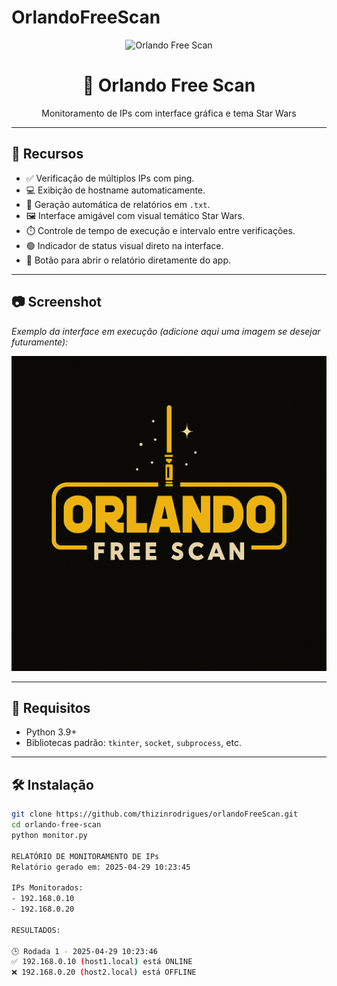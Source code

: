 # OrlandoFreeScan

<p align="center">
  <img src="c857d442-a039-4031-bf81-5061bb1dbb21.png" alt="Orlando Free Scan" width="300"/>
</p>

<h1 align="center">🌌 Orlando Free Scan</h1>
<p align="center">Monitoramento de IPs com interface gráfica e tema Star Wars</p>

---

## 🚀 Recursos

- ✅ Verificação de múltiplos IPs com ping.
- 💻 Exibição de hostname automaticamente.
- 📁 Geração automática de relatórios em `.txt`.
- 🖼️ Interface amigável com visual temático Star Wars.
- ⏱️ Controle de tempo de execução e intervalo entre verificações.
- 🟢 Indicador de status visual direto na interface.
- 📂 Botão para abrir o relatório diretamente do app.

---

## 📷 Screenshot

*Exemplo da interface em execução (adicione aqui uma imagem se desejar futuramente):*

<p align="center">
  <img src="Orlando_free_Scan.png" alt="Interface Orlando Free Scan" width="600"/>
</p>

---

## 🧰 Requisitos

- Python 3.9+
- Bibliotecas padrão: `tkinter`, `socket`, `subprocess`, etc.

---

## 🛠️ Instalação

```bash
git clone https://github.com/thizinrodrigues/orlandoFreeScan.git
cd orlando-free-scan
python monitor.py

RELATÓRIO DE MONITORAMENTO DE IPs
Relatório gerado em: 2025-04-29 10:23:45

IPs Monitorados:
- 192.168.0.10
- 192.168.0.20

RESULTADOS:

🕒 Rodada 1 - 2025-04-29 10:23:46
✅ 192.168.0.10 (host1.local) está ONLINE
❌ 192.168.0.20 (host2.local) está OFFLINE

